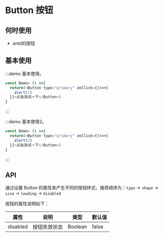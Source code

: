 # Button 按钮

## 何时使用

- antd的按钮

## 基本使用

:::demo 基本使用。

```js
const Demo= () =>{
  return(<Button type="primary" onClick={()=>{
    alert(1)
  }}>点击测试一下</Button>)
}
```
:::

:::demo 基本使用2。

```js
const Demo= () =>{
  return(<Button type="primary" onClick={()=>{
    alert(2)
  }}>点击测试一下</Button>)
}
```
:::


## API

通过设置 Button 的属性来产生不同的按钮样式，推荐顺序为：`type` -> `shape` -> `size` -> `loading` -> `disabled`

按钮的属性说明如下：

| 属性 | 说明 | 类型 | 默认值 |
| --- | --- | --- | --- |
| disabled | 按钮失效状态 | Boolean | false |
